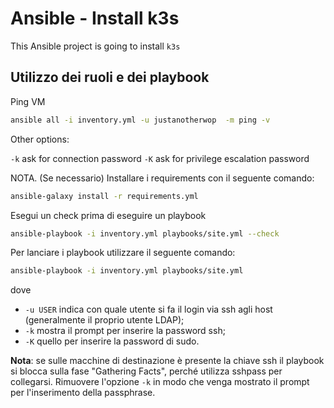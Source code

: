# Ansible - Install k3s 

This Ansible project is going to install `k3s`

## Utilizzo dei ruoli e dei playbook

Ping VM

```bash
ansible all -i inventory.yml -u justanotherwop  -m ping -v
```

Other options:

`-k` ask for connection password
`-K` ask for privilege escalation password

NOTA. (Se necessario) Installare i requirements con il seguente comando:

```bash
ansible-galaxy install -r requirements.yml 
```

Esegui un check prima di eseguire un playbook

```bash
ansible-playbook -i inventory.yml playbooks/site.yml --check
```

Per lanciare i playbook utilizzare il seguente comando:

```bash
ansible-playbook -i inventory.yml playbooks/site.yml 
```

dove 

- `-u USER` indica con quale utente si fa il login via ssh agli host (generalmente il proprio utente LDAP);
- `-k` mostra il prompt per inserire la password ssh;
- `-K` quello per inserire la password di sudo.

**Nota**: se sulle macchine di destinazione è presente la chiave ssh il playbook si blocca sulla fase "Gathering Facts", perché utilizza sshpass per collegarsi. Rimuovere l'opzione `-k` in modo che venga mostrato il prompt per l'inserimento della passphrase.

